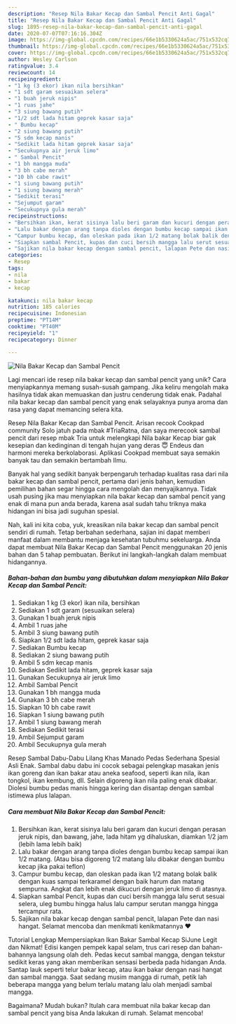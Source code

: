 ```yaml
---
description: "Resep Nila Bakar Kecap dan Sambal Pencit Anti Gagal"
title: "Resep Nila Bakar Kecap dan Sambal Pencit Anti Gagal"
slug: 1895-resep-nila-bakar-kecap-dan-sambal-pencit-anti-gagal
date: 2020-07-07T07:16:16.304Z
image: https://img-global.cpcdn.com/recipes/66e1b5330624a5ac/751x532cq70/nila-bakar-kecap-dan-sambal-pencit-foto-resep-utama.jpg
thumbnail: https://img-global.cpcdn.com/recipes/66e1b5330624a5ac/751x532cq70/nila-bakar-kecap-dan-sambal-pencit-foto-resep-utama.jpg
cover: https://img-global.cpcdn.com/recipes/66e1b5330624a5ac/751x532cq70/nila-bakar-kecap-dan-sambal-pencit-foto-resep-utama.jpg
author: Wesley Carlson
ratingvalue: 3.4
reviewcount: 14
recipeingredient:
- "1 kg (3 ekor) ikan nila bersihkan"
- "1 sdt garam sesuaikan selera"
- "1 buah jeruk nipis"
- "1 ruas jahe"
- "3 siung bawang putih"
- "1/2 sdt lada hitam geprek kasar saja"
- " Bumbu kecap"
- "2 siung bawang putih"
- "5 sdm kecap manis"
- "Sedikit lada hitam geprek kasar saja"
- "Secukupnya air jeruk limo"
- " Sambal Pencit"
- "1 bh mangga muda"
- "3 bh cabe merah"
- "10 bh cabe rawit"
- "1 siung bawang putih"
- "1 siung bawang merah"
- "Sedikit terasi"
- "Sejumput garam"
- "Secukupnya gula merah"
recipeinstructions:
- "Bersihkan ikan, kerat sisinya lalu beri garam dan kucuri dengan perasan jeruk nipis, dan bawang, jahe, lada hitam yg dihaluskan, diamkan 1/2 jam (lebih lama lebih baik)"
- "Lalu bakar dengan arang tanpa dioles dengan bumbu kecap sampai ikan 1/2 matang. (Atau bisa digoreng 1/2 matang lalu dibakar dengan bumbu kecap jika pakai teflon)"
- "Campur bumbu kecap, dan oleskan pada ikan 1/2 matang bolak balik dengan kuas sampai terkaramel dengan baik harum dan matang sempurna. Angkat dan lebih enak dikucuri dengan jeruk limo di atasnya."
- "Siapkan sambal Pencit, kupas dan cuci bersih mangga lalu serut sesuai selera, uleg bumbu hingga halus lalu campur serutan mangga hingga tercampur rata."
- "Sajikan nila bakar kecap dengan sambal pencit, lalapan Pete dan nasi hangat. Selamat mencoba dan menikmati kenikmatannya ♥️"
categories:
- Resep
tags:
- nila
- bakar
- kecap

katakunci: nila bakar kecap 
nutrition: 185 calories
recipecuisine: Indonesian
preptime: "PT14M"
cooktime: "PT40M"
recipeyield: "1"
recipecategory: Dinner

---
```



![Nila Bakar Kecap dan Sambal Pencit](https://img-global.cpcdn.com/recipes/66e1b5330624a5ac/751x532cq70/nila-bakar-kecap-dan-sambal-pencit-foto-resep-utama.jpg)

Lagi mencari ide resep nila bakar kecap dan sambal pencit yang unik? Cara menyiapkannya memang susah-susah gampang. Jika keliru mengolah maka hasilnya tidak akan memuaskan dan justru cenderung tidak enak. Padahal nila bakar kecap dan sambal pencit yang enak selayaknya punya aroma dan rasa yang dapat memancing selera kita.

Resep Nila Bakar Kecap dan Sambal Pencit. Arisan recook Cookpad community Solo jatuh pada mbak #TriaRatna, dan saya merecook sambal pencit dari resep mbak Tria untuk melengkapi Nila bakar Kecap biar gak kesepian dan kedinginan di tengah hujan yang deras 😇 Endeus dan harmoni mereka berkolaborasi. Aplikasi Cookpad membuat saya semakin banyak tau dan semakin bertambah Ilmu.

Banyak hal yang sedikit banyak berpengaruh terhadap kualitas rasa dari nila bakar kecap dan sambal pencit, pertama dari jenis bahan, kemudian pemilihan bahan segar hingga cara mengolah dan menyajikannya. Tidak usah pusing jika mau menyiapkan nila bakar kecap dan sambal pencit yang enak di mana pun anda berada, karena asal sudah tahu triknya maka hidangan ini bisa jadi suguhan spesial.


Nah, kali ini kita coba, yuk, kreasikan nila bakar kecap dan sambal pencit sendiri di rumah. Tetap berbahan sederhana, sajian ini dapat memberi manfaat dalam membantu menjaga kesehatan tubuhmu sekeluarga. Anda dapat membuat Nila Bakar Kecap dan Sambal Pencit menggunakan 20 jenis bahan dan 5 tahap pembuatan. Berikut ini langkah-langkah dalam membuat hidangannya.

<!--inarticleads1-->

##### Bahan-bahan dan bumbu yang dibutuhkan dalam menyiapkan Nila Bakar Kecap dan Sambal Pencit:

1. Sediakan 1 kg (3 ekor) ikan nila, bersihkan
1. Sediakan 1 sdt garam (sesuaikan selera)
1. Gunakan 1 buah jeruk nipis
1. Ambil 1 ruas jahe
1. Ambil 3 siung bawang putih
1. Siapkan 1/2 sdt lada hitam, geprek kasar saja
1. Sediakan  Bumbu kecap
1. Sediakan 2 siung bawang putih
1. Ambil 5 sdm kecap manis
1. Sediakan Sedikit lada hitam, geprek kasar saja
1. Gunakan Secukupnya air jeruk limo
1. Ambil  Sambal Pencit
1. Gunakan 1 bh mangga muda
1. Gunakan 3 bh cabe merah
1. Siapkan 10 bh cabe rawit
1. Siapkan 1 siung bawang putih
1. Ambil 1 siung bawang merah
1. Sediakan Sedikit terasi
1. Ambil Sejumput garam
1. Ambil Secukupnya gula merah


Resep Sambal Dabu-Dabu Lilang Khas Manado Pedas Sederhana Spesial Asli Enak. Sambal dabu dabu ini cocok sebagai pelengkap masakan jenis ikan goreng dan ikan bakar atau aneka seafood, seperti ikan nila, ikan tongkol, ikan kembung, dll. Selain digoreng ikan nila paling enak dibakar. Diolesi bumbu pedas manis hingga kering dan disantap dengan sambal istimewa plus lalapan. 

<!--inarticleads2-->

##### Cara membuat Nila Bakar Kecap dan Sambal Pencit:

1. Bersihkan ikan, kerat sisinya lalu beri garam dan kucuri dengan perasan jeruk nipis, dan bawang, jahe, lada hitam yg dihaluskan, diamkan 1/2 jam (lebih lama lebih baik)
1. Lalu bakar dengan arang tanpa dioles dengan bumbu kecap sampai ikan 1/2 matang. (Atau bisa digoreng 1/2 matang lalu dibakar dengan bumbu kecap jika pakai teflon)
1. Campur bumbu kecap, dan oleskan pada ikan 1/2 matang bolak balik dengan kuas sampai terkaramel dengan baik harum dan matang sempurna. Angkat dan lebih enak dikucuri dengan jeruk limo di atasnya.
1. Siapkan sambal Pencit, kupas dan cuci bersih mangga lalu serut sesuai selera, uleg bumbu hingga halus lalu campur serutan mangga hingga tercampur rata.
1. Sajikan nila bakar kecap dengan sambal pencit, lalapan Pete dan nasi hangat. Selamat mencoba dan menikmati kenikmatannya ♥️


Tutorial Lengkap Mempersiapkan Ikan Bakar Sambal Kecap SiJune Legit dan Nikmat! Edisi kangen pempek kapal selam, trus cari resep dan bahan-bahannya langsung olah deh. Pedas kecut sambal mangga, dengan tekstur sedikit keras yang akan memberikan sensasi berbeda pada hidangan Anda. Santap lauk seperti telur bakar kecap, atau ikan bakar dengan nasi hangat dan sambal mangga. Saat sedang musim mangga di rumah, petik lah beberapa mangga yang belum terlalu matang lalu olah menjadi sambal mangga. 

Bagaimana? Mudah bukan? Itulah cara membuat nila bakar kecap dan sambal pencit yang bisa Anda lakukan di rumah. Selamat mencoba!
